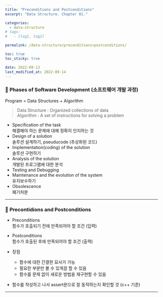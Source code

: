 ```yaml
---
title: "Preconditions and Postconditions"
excerpt: "Data Structure. Chapter 01."

categories:
  - data-structure
# tags:
#   - [tag1, tag2]

permalink: /data-structure/preconditions+postconditions/

toc: true
toc_sticky: true

date: 2022-09-13
last_modified_at: 2022-09-14
---
```

 
### 🧩 <b>Phases of Software Development (소프트웨어 개발 과정)</b>
Program = Data Structures + Algorithm <br>
>Data Structure : Organized collections of data <br>
>Algorithm : A set of instructions for solving a problem <br>

* Specification of the task <br>
해결해야 하는 문제에 대해 정확히 인지하는 것
* Design of a solution <br>
솔루션 설계하기, pseuducode (추상화된 코드)
* Implementation(coding) of the solution <br>
솔루션 구현하기
* Analysis of the solution <br>
개발된 프로그램에 대한 분석
* Testing and Debugging <br>
* Maintenance and the evolution of the system <br>
유지보수하기
* Obsolescence <br>
폐기처분

---

### 🧩 <b>Precontidions and Postconditions</b>
* Preconditions <br>
함수가 호출되기 전에 만족되어야 할 조건 (입력)<br>

* Postconditions <br>
함수가 호출된 후에 만족되어야 할 조건 (출력)

* 장점 <br>
  * 함수에 대한 간결한 묘사가 가능
  * 필요한 부분만 볼 수 있게끔 할 수 있음
  * 함수를 문제 없이 새로운 방법을 재구현할 수 있음

* 함수를 작성하고 나서 assert문으로 잘 동작하는지 확인할 것 (c++ 기준)

---